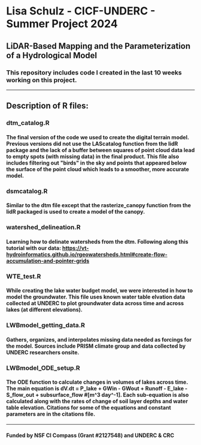 # Lisa Schulz - CICF-UNDERC - Summer Project 2024

## LiDAR-Based Mapping and the Parameterization of a Hydrological Model

### This repository includes code I created in the last 10 weeks working on this project. 

---

## Description of R files:

### dtm_catalog.R
#### The final version of the code we used to create the digital terrain model. Previous versions did not use the LAScatalog function from the lidR package and the lack of a buffer between squares of point cloud data lead to empty spots (with missing data) in the final product. This file also includes filtering out "birds" in the sky and points that appeared below the surface of the point cloud which leads to a smoother, more accurate model.

### dsmcatalog.R
#### Similar to the dtm file except that the rasterize_canopy function from the lidR packaged is used to create a model of the canopy.

### watershed_delineation.R
#### Learning how to delinate watersheds from the dtm. Following along this tutorial with our data: https://vt-hydroinformatics.github.io/rgeowatersheds.html#create-flow-accumulation-and-pointer-grids

### WTE_test.R
#### While creating the lake water budget model, we were interested in how to model the groundwater. This file uses known water table elvation data collected at UNDERC to plot groundwater data across time and across lakes (at different elevations). 

### LWBmodel_getting_data.R 
#### Gathers, organizes, and interpolates missing data needed as forcings for the model. Sources include PRISM climate group and data collected by UNDERC researchers onsite.

### LWBmodel_ODE_setup.R
#### The ODE function to calculate changes in volumes of lakes across time. The main equation is dV.dt = P_lake + GWin - GWout + Runoff - E_lake - S_flow_out + subsurface_flow #[m^3 day^-1]. Each sub-equation is also calculated along with the rates of change of soil layer depths and water table elevation. Citations for some of the equations and constant parameters are in the citations file.

---
#### Funded by NSF CI Compass (Grant #2127548) and UNDERC & CRC
